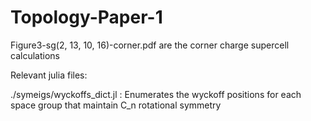 # Topology-Paper-1

Figure3-sg(2, 13, 10, 16)-corner.pdf are the corner charge supercell calculations

Relevant julia files: 

./symeigs/wyckoffs_dict.jl : Enumerates the wyckoff positions for each space group that maintain C_n rotational symmetry


